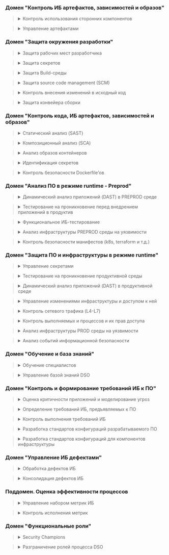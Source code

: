 ### Домен "Контроль ИБ артефактов, зависимостей и образов"      

> <details>
> <summary>Контроль использования сторонних компонентов</summary>
> 
> |ID|Description |Level | BSIMM v2| SAMMv2
> | --- | --- | --- | --- | --- |
> | T-ADI-DEP-0-1 | Управление зависимостями (Dependencies) в исходном коде осуществляется в каком-либо виде   | 0 | - | - 
> | T-ADI-DEP-1-1 | Существуют (формализованы) единые правила, определяющие возможность использования тех или иных зависимостей в коде. Например, есть утвержденный документ, и/или страница в базе знаний, описывающие порядок использования зависимостей в коде   | 2 | - | SB-B-2 
> | T-ADI-DEP-1-2 | Обновление существующих зависимостей выполняется вручную. Например, если возникла необходимость использовать новую версию библиотеки в коде, то ее вручную выгружают и добавляют в проект   | 2 | - | - 
> | T-ADI-DEP-1-3 | Существует (описан, формализован) план реагирования на события ИБ, связанных с зависимостями   | 2 | SR2.7 | OM-B-2 
> | T-ADI-DEP-1-4 | Выполняется харденинг (безопасная настройка) файлов конфигураций используемых пакетов open source software - OSS (например, nuget.config, .npmrc, pip.conf, pom.xml, etc.) | 2 | - | - 
> | T-ADI-DEP-1-5 | Зависимости с тэгом "latest" не применяются   | 2 | - | - 
> | T-ADI-DEP-2-1 | Разработчики получают и используют OSS компоненты, применяя только стандартизованные (формализованные и утвержденные) методы   | 3 | SR2.7 | - 
> | T-ADI-DEP-2-2 | Контролируется и регулируется использование новых (моложе 60 дней) и старых (неактуальных, заброшенных, старше 365 дней) OSS. Например, настроен OSS firewall на предупреждение (или запрет) использования OSS, выпущенных\актуализированных более 365 дней назад  и менее чем 60 дней | 3 | - | OM-B-1, OM-B-2 
> | T-ADI-DEP-3-1 | Выполняется инвентаризация используемых зависимостей. Например, создан внутренний репозиторий | 4 | SR1.5 | SB-B-2 (+-) 
> | T-ADI-DEP-3-2 | При выполнении Pull/Merge request предоставляется список всех уязвимостей используемых зависимостей. Это может быть реализовано с помощью SCA решения | 4 | - | SB-B-3 
> | T-ADI-DEP-3-3 | Выполняется верификация цифровой подписи SBOM перед использованием зависимостей в сборке. Это может быть реализовано с помощью SCA решения | 4 | - | - 
> | T-ADI-DEP-3-4 | Выполняется автоматическое обновление используемых зависимостей. Это может быть реализовано с помощью специальных утилит для обновления зависимостей | 4 | - | - 
> | T-ADI-DEP-4-1 | Выполняется самостоятельная сборка необходимых зависимостей в доверенной среде | 6 | - | - 
> | T-ADI-DEP-4-2 | Выполняется создание и проверка цифровой подписи собранных зависимостей. Например, с помощью Cosign | 6 | SE2.4 | - 
> | T-ADI-DEP-4-3 | Выполняется создание и проверка цифровой подписи на SBOM для собранных зависимостей. Например, с помощью Cosign | 6 | - | - 
>
</details>

> <details>
> <summary>Управление артефактами</summary>
> 
> |ID|Description |Level | BSIMM v2| SAMMv2
> | --- | --- | --- | --- | --- |
> | T-ADI-ART-0-1 | Управление артефактами разработки присутствует в каком-либо виде | 0 | - | - 
> | T-ADI-ART-1-1 | Все артефакты разработки хранятся в доверенных registry. Например, используется внутренний реестр | 1 | - | - 
> | T-ADI-ART-1-2 | Строго ограниченный перечень лиц может помещать артефакты в registry. Внутри registry настроены правила разграничения доступа | 1 | - | - 
> | T-ADI-ART-1-3 | Для аутентификации в registry используются внешние сервисы. Например, выполнена интеграция с LDAP или другим IdM, локальные учетные записи не используются | 1 | - | - 
> | T-ADI-ART-1-4 | Отключен анонимный доступ в registry | 1 | - | - 
> | T-ADI-ART-1-5 | Настроен и включен аудит любых изменений конфигурации хранилищ артефактов | 1 | - | - 
> | T-ADI-ART-2-1 | Разработчики получают артефакты для дальнейшей работы только из внутренних репозиториев | 3 | - | - 
> | T-ADI-ART-2-2 | Выполняется создание хэш сумм артефактов перед отправкой их в registry, а также их проверка при сборке | 3 | - | SB-A-2 
> | T-ADI-ART-2-3 | Для взаимодействия с registry используются webhook с использованием TLS версии не ниже 1.2 | 3 | - | - 
> | T-ADI-ART-3-1 | Выполняется создание цифровых подписей всех артефактов перед их отправкой в registry | 4 | SE2.4 | SD-A-3 
> | T-ADI-ART-3-2 | Для всех артефактов создается SBOM | 4 | SR1.5 </br> SE3.6 | SB-B-1 
> | T-ADI-ART-3-3 | Используется многофакторная аутентификация для доступа к registry | 4 | - | - 
> | T-ADI-ART-3-4 | Конвейер сборки (build pipeline) подписывает все артефакты, которые он создает | 4 | SE2.4 | SD-A-3 
> | T-ADI-ART-4-1 | Выполняется шифрование всех артефактов в registry | 5 | - | - 
>
</details>

### Домен "Защита окружения разработки"

> <details>
> <summary>Защита рабочих мест разработчика</summary>
> 
> |ID|Description |Level | BSIMM v2| SAMMv2
> | --- | --- | --- | --- | --- |
> | T-DEV-COMP-0-1 | Применяются практики защиты рабочих мест разработчиков | 0 | - | - 
> | T-DEV-COMP-1-1 | Утверждены и применяются базовые требования к ПО и настройкам на корпоративных рабочих местах разработчиков. Например, требования к антивирусу, обновлениям ОС, требования к паролям | 1 | - | - 
> | T-DEV-COMP-1-2 | Удаленный доступ с некорпоративных (и, соответственно, ненастроенных) устройств к инструментам разработки возможен только для ограниченного (небольшого) числа устройств | 1 | - | - 
> | T-DEV-COMP-2-1 | Удаленный доступ к инструментам разработки возможен либо с корпоративных устройств с использованием MDM, либо через промежуточные\проксирующие системы, например, VDI или PAM | 3 | - | - 
>
</details>

> <details>
> <summary>Защита секретов</summary>
> 
> |ID|Description |Level | BSIMM v2| SAMMv2
> | --- | --- | --- | --- | --- |
> | T-DEV-SM-0-1 | Существует практика управления секретами | 0 | - | - 
> | T-DEV-SM-1-1 | Секреты в среде разработки защищаются встроенными механизмами инструментов разработки, например, CI/CD системы, без применения Secret Management систем | 1 | - | SB-A-3 
> | T-DEV-SM-1-2 | Инциденты ИБ, связанные с использованием секретов в среде разработки, обрабатываются службой ИБ совместно с разработчиками | 1 | CMVM1.1 | - 
> | T-DEV-SM-2-1 | Секреты окружения разработки хранятся в Secret Management инструменте, например, Hashicorp Vault | 2 | - | - 
> | T-DEV-SM-2-2 | Разработчики и инженеры обмениваются секретамис помощью инструмента Secret Management, например, Hashicorp Vault | 2 | - | SD-B-1 
> | T-DEV-SM-3-1 | Секреты всех сред и инструментов (за исключением рабочих станций разработчиков и подобных adhoc сред) хранятся в SM (например, Vault), количество hardcoded секретов минимально. Случаи использования hardcoded секретов известны команде ИБ и запланирован отказ от их использования | 3 | - | SD-B-1 
> | T-DEV-SM-3-2 | Сформирована и применяется политика ротации секретов окружений разработки  | 3 | - | SD-B-3 
> | T-DEV-SM-4-1 | Используются динамические секреты с ограничением доступа для сред | 6 | - | - 
>
</details>
  

> <details>
> <summary>Защита Build-среды</summary>
> 
> |ID|Description |Level | BSIMM v2| SAMMv2
> | --- | --- | --- | --- | --- |
> | T-DEV-BLD-0-1 | Применяются практики защиты инфраструктуры сборки ПО | 0 | - | - 
> | T-DEV-BLD-1-1 | Доступ к среде сборки (build) (оркестратор, worker-узлы итд) ограничен (настроен RBAC)  | 2 | - | - 
> | T-DEV-BLD-1-2 | Для всех узлов сборки (build worker) используется подход push (вместо pull) для передачи параметров  | 2 | - | - 
> | T-DEV-BLD-1-3 | Каждый узел сборки (build worker) имеет минимально необходимые сетевые доступы (для связи только с нужными сервисами и только по определенным портам\протоколам) | 2 | - | - 
> | T-DEV-BLD-1-4 | Выполняется централизованное хранение журналов (логов) сборки, включающее изменение настроек | 2 | - | SB-A-3 
> | T-DEV-BLD-2-1 | Осуществляется мониторинг и реагирование на инциденты для узлов сборки в части потребления вычислительных ресурсов (CPU, RAM, HDD и пр). | 3 | CMVM1.1 | Incident Detection 
> | T-DEV-BLD-3-1 | Каждый узел сборки (build worker) имеет отдельную роль (например, тестирование, компиляция, отправка артефактов), прочие задачи на нем не выполняются | 5 | - | - 
> | T-DEV-BLD-3-2 | Реализована настройка механизмов безопасности для узлов сборки  | 5 | - | SB-A-1 </br> SB-A-2 
> | T-DEV-BLD-3-3 | Все настройки узлов сборки (build worker) централизованно хранятся в системе хранения исходного кода  | 5 | - | - 
> | T-DEV-BLD-4-1 | Создание среды сборки (build environment) выполняется автоматизировано (IaC) | 6 | - | - 
>
</details>
 
> <details>
> <summary>Защита source code management (SCM)</summary>
> 
> |ID|Description |Level | BSIMM v2| SAMMv2
> | --- | --- | --- | --- | --- |
> | T-DEV-SCM-0-1 | Применяются практики защиты репозитория кода | 0 | - | -
> | T-DEV-SCM-1-1 | Создавать и удалять репозитории могут только определенные пользователи  (например, настроен RBAC)  | 2 | - | -
> | T-DEV-SCM-1-2 | Удалять issues могут только определенные пользователи (например, настроен RBAC)  | 2 | - | -
> | T-DEV-SCM-1-3 | Создавать teams/groups могут только определенные пользователи (например, настроен RBAC)  | 2 | - | -
> | T-DEV-SCM-1-4 | Количество администраторов VCS ограничено и регулярно проверяется | 2 | - | -
> | T-DEV-SCM-1-5 | Управление доступом к системе контроля версий осуществляется с использованием ролевой модели, созданной на основе принципа минимальных привилегий. Модель регулирует как минимум:  </br> - Возможности по созданию репозиториев </br> - Возможности по удалению репозиториев </br> - Возможности по изменению видимости репозиториев | 2 | - | -
> | T-DEV-SCM-1-6 | Непривилегированным пользователям доступно создание только приватных репозиториев | 2 | - | - 
> | T-DEV-SCM-1-7 | При установке любых приложений и дополнений в Source code management системах (SCM) запрашивается одобрение (approval) администратора | 2 | - | - 
> | T-DEV-SCM-2-1 | У всех копий (forks) кода включен аудит, а также назначен ответственный | 3 | - | - 
> | T-DEV-SCM-2-2 | Регулярно осуществляется анализ и удаление неактивных пользователей из проекта | 3 | - | - 
> | T-DEV-SCM-2-3 | Почтовые уведомления могут направляться только на доверенные (проверенные) домены#  | 3 | - | - 
> | T-DEV-SCM-2-4 | Неактивные (ненужные) приложения (applications или дополнения) удаляются из SCM системы  | 3 | - | - 
> | T-DEV-SCM-2-5 | Для каждого репозитория по умолчанию установлены минимальные привилегии пользователей | 3 | - | - 
> | T-DEV-SCM-2-6 | Для добавления нового пользователя в VCS используются только корпоративные email | 3 | - | - 
> | T-DEV-SCM-3-1 | Все изменения видимости проекта отслеживаются | 4 | - | - 
> | T-DEV-SCM-3-2 | Осуществляется идентификация неиспользуемых репозиториев и их архивирование | 4 | - | - 
> | T-DEV-SCM-3-3 | Доступ к SCM осуществляется с использованием многофакторной аутентификации  | 4 | - | - 
> | T-DEV-SCM-3-4 | Доступ к VCS системам осуществляется только с разрешенных IP-адресов | 4 | - | - 
> | T-DEV-SCM-4-1 | Проводится анализ кода на наличие аномалий, релевантных организации (например, commit содержит слишком значительные изменения объемов кода или в commit'ов слишком много в определенный промежуток времени) | 6 | - | - 
> | T-DEV-SCM-4-2 | Доступ разработчиков к репозиторию осуществляется с использованием сертификатов, созданных только с использованием внутреннего CA (центр сертификации) компании (а не самоподписанные сертификаты) в качестве дополнительного фактора аутентификации | 6 | - | - 
>
</details>


> <details>
> <summary>Контроль внесения изменений в исходный код</summary>
> 
> |ID|Description |Level | BSIMM v2| SAMMv2
> | --- | --- | --- | --- | --- |
> | T-DEV-SRC-0-1 | Применяются практики контроля внесения изменений в исходный код | 0 | - | -
> | T-DEV-SRC-1-1 | Все изменения в исходном коде отслеживаются с использованием системы контроля версий (SCM)  | 1 | - | -
> | T-DEV-SRC-1-2 | Круг согласования запроса на слияние исходного кода начинается заново при внесении новых предложений по изменению | 1 | - | -
> | T-DEV-SRC-1-3 | Разработчики не обладают правами "dismiss code change review", позволяющими обходить стандартную процедуру проверки кода | 1 | - | -
> | T-DEV-SRC-1-4 | Для всех репозиториев включена опция linear history. В качестве вариантов merge доступны только squash и rebase merge | 1 | - | -
> | T-DEV-SRC-1-5 | Используется защита веток (branch protection) | 1 | - | -
> | T-DEV-SRC-2-1 | Осуществляется регулярный анализ и удаление неиспользуемых веток (branches) | 3 | - | -
> | T-DEV-SRC-2-2 | Запрос на слияние (merge request) реализуется только при успешном прохождении всех проверок | 3 | ST3.6 | -
> | T-DEV-SRC-2-3 | Все открытые ветки (branches) обновляются перед отправкой запроса на merge | 3 | - | -
> | T-DEV-SRC-2-4 | Слияние изменений в исходном коде разрешены только в случае отсутствия открытых комментариев и обсуждений | 3 | - | -
> | T-DEV-SRC-2-5 | Для каждого изменения исходного кода есть соответствующий тикет в системе управления заданиями (task maganement system, например, jira) | 3 | - | -
> | T-DEV-SRC-2-6 | Правила защиты, применяемые к веткам (branch protection rules), применяются в том числе к УЗ администраторов | 3 | - | -
> | T-DEV-SRC-3-1 | Для наиболее важных файлов определены и назначены Code Owners | 4 | - | -
> | T-DEV-SRC-3-2 | Code Owners согласовывают изменения файлов, которые им "принадлежат" | 4 | - | -
> | T-DEV-SRC-3-3 | Только подписанные commits (signed commit) допускаются к merge requests (особенно в main-ветку)  | 4 | SE2.4 | -
> | T-DEV-SRC-3-4 | Каждое изменение в исходном коде (каждый commit) согласовывается как минимум двумя аутентифицированными пользователями | 4 | - | -
> | T-DEV-SRC-3-5 | Осуществляется контроль за удалением защищенных веток (protected branch) | 4 | - | -
> | T-DEV-SRC-4-1 | Для всех репозиториев функция "force push" доступна только для владельца | 6 | - | -
>
</details>
 

> <details>
> <summary>Защита конвейера сборки</summary>
> 
> |ID|Description |Level | BSIMM v2| SAMMv2
> | --- | --- | --- | --- | --- |
> | T-DEV-CICD-0-1 | Применяются практики защиты конвейера сборки ПО  | 0 | - | BP-A-2 </br> SB-A-2 (Актуальное название)
> | T-DEV-CICD-1-1 | Доступ к конвейеру сборки ограничен (настроен RBAC)  | 1 | - | SB-A-2
> | T-DEV-CICD-1-2 | Выполняется централизованное хранение журналов событий конвейеров сборки   | 1 | - | SB-A-3
> | T-DEV-CICD-1-3 | Используется подход "CICD as a code" при создании конвейера разработки  | 1 | SM3.4 | -
> | T-DEV-CICD-2-1 | Для каждого этапа сборки строго определены входные и выходные параметры и результаты  | 3 | - | -
> | T-DEV-CICD-2-2 | Изменение конфигурационных файлов CI\CD (конвейеров сборки) непрерывно отслеживается   | 3 | - | -
> | T-DEV-CICD-3-1 | Выполняется централизованное хранение всех логов стадии сборки (Build)   | 4 | - | SB-A-3
> | T-DEV-CICD-4-1 | Каждый конвейер (CICD), используемый для сборки, имеет единственное предназначение (например, тестирование, компиляция, отправка артефактов), прочие задачи на нем не выполняются  | 5 | - | -
>
</details>

### Домен "Контроль кода, ИБ артефактов, зависимостей и образов"        



> <details>
> <summary>Статический анализ (SAST)</summary>
> 
> |ID|Description |Level | BSIMM v2| SAMMv2
> | --- | --- | --- | --- | --- |    
> | T-CODE-SST-0-1 | Выполняется статический анализ исходного кода разрабатываемого ПО | 0 | - | ST-A-1
> | T-CODE-SST-1-1 | Анализ исходного кода применяется, как минимум, ситуативно. | 2 | CR1.2 | -
> | T-CODE-SST-1-2 | В SAST используются, как минимум, правила по умолчанию  | 2 | - | -
> | T-CODE-SST-2-1 | Выполняется регулярное сканирование отдельных частей кода, например: </br> - изменений в коде по результатам спринтов </br> - код разработанных framework </br> - итд | 3 | - | -
> | T-CODE-SST-2-2 | Неиспользуемые правила анализа в SAST отключены | 3 | - | -
> | T-CODE-SST-2-3 | Выполнена интеграция SAST в CI (отдельный скрипт для каждой команды)  | 3 | SM3.4 </br> CR1.4 </br> CR1.5 | ST-A-3
> | T-CODE-SST-2-4 | Используются плагины SAST в IDE [при их наличии]  | 3 | - | ST-A-2
> | T-CODE-SST-3-1 | Выполняется регулярное сканирование SAST полной кодовой базы | 4 | - | -
> | T-CODE-SST-3-2 | Используются кастомизированные правила  | 4 | CR2.6 | ST-A-2
> | T-CODE-SST-3-3 | Выполнена интеграция SAST с инструментом code quality (например, SonarQube) | 4 | - | -
> | T-CODE-SST-4-1 | Выполняется сканирование исходного кода open source компонентов (сканирование на malware, protestware и т.д.) | 7 | - | SB-B-3
>
</details>



> <details>
> <summary>Композиционный анализ (SCA) </summary>
> 
> |ID|Description |Level | BSIMM v2| SAMMv2
> | --- | --- | --- | --- | --- |    
> | T-CODE-SC-0-1 |   Выполняется композиционный анализ разрабатываемого ПО | 0 | SM3.5 | ST-A-1 </br> SB-B-3
> | T-CODE-SC-1-1 |   В SCA используются, как минимум, политики анализа по умолчанию | 1 | SE3.8 | -
> | T-CODE-SC-1-2 |   Применяется выборочная блокировка подключаемых библиотек вручную при выявлении дефектов ИБ | 1 | - | -
> | T-CODE-SC-1-3 |   В SCA сохраняется история всех используемых (использованных) библиотек | 1 | SR1.5 | SB-B-2
> | T-CODE-SC-2-1 |   Библиотеки с уязвимостями с высоким рейтингом, включая RCE, блокируются по договоренности между ИБ и разработчиками | 2 | - | -
> | T-CODE-SC-2-2 |   Осуществляется контроль получения образов (получение только из доверенных репозиториев) | 2 | - | -
> | T-CODE-SC-2-3 |   Выполняется проверка цифровых подписей и хэшей компонентов  | 2 | SE2.4 | SB-A-1 (+-)
> | T-CODE-SC-2-4 |   Настроена интеграция SCA в CI/CD | 2 | SM3.4 </br> CR1.4 </br> CR1.5 | ST-A-3
> | T-CODE-SC-2-5 |   Выполняется проверка на лицензионную чистоту   | 2 | SR2.7 | SB-B-2
> | T-CODE-SC-3-1 |   Подключение всех возможных open source feeds | 4 | - | -
> | T-CODE-SC-3-2 |   Совмещение практик SAST и SCA для идентификации уязвимостей в коде (effective usage analyse. Например, библиотека уязвима, но при этом НЕ используется уязвимый метод) | 4 | CR3.2 | -
> | T-CODE-SC-3-3 |   Используются SCA плагины для IDE для pre-commit hooks | 4 | - | ST-A-2
> | T-CODE-SC-3-4 |   Библиотеки со статусом End of life блокируются по договоренности между ИБ и разработчиками | 4 | - | -
> | T-CODE-SC-4-1 |   Использование платных feeds, обогащающих результаты анализа open source компонентов | 6 | - | -
>
</details>

  

> <details>
> <summary>Анализ образов контейнеров</summary>
> 
> |ID|Description |Level | BSIMM v2| SAMMv2
> | --- | --- | --- | --- | --- |
> | T-CODE-IMG-0-1 |  Выполняется сканирование образов контейнеров на наличие уязвимостей | 0 | - | Scalable Baseline
> | T-CODE-IMG-1-1 |  Сканирование образов контейнеров на наличие уязвимостей регламентировано и выполняется стандартизированным набором инструментов | 1 | - | -
> | T-CODE-IMG-1-2 |  Выполняется сканирование образов контейнеров. Запуск сканирования происходит в ручном режиме | 1 | - | -
> | T-CODE-IMG-1-3 |  Применяется выборочная блокировка образов контейнеров вручную при выявлении дефектов ИБ | 1 | - | -
> | T-CODE-IMG-2-1 |  Выполняется сканирование образов контейнеров в CI/CD на наличие уязвимостей | 2 | SM3.4 | -
> | T-CODE-IMG-2-2 |  Выполняется периодическое сканирование образов контейнеров, размещенных во внутренних репозиториях, на наличие уязвимостей | 2 | - | -
> | T-CODE-IMG-2-3 |  При обнаружении дефектов ИБ в образах контейнеров автоматизированно создаются задачи на их устранение в тикет-системе | 2 | - | -
> | T-CODE-IMG-3-1 |  Выполняется проверка цифровых подписей образов контейнеров | 3 | SE2.4 | -
> | T-CODE-IMG-3-2 |  Non-compliant ресурсы блокируются по договоренности между ИБ и разработчиками | 3 | - | -
> | T-CODE-IMG-4-1 |  Сборки в CI/CD блокируются при найденных уязвимостях в образах контейнеров по договоренности между ИБ и разработчиками | 4 | - | -
>
</details>


> <details>
> <summary>Идентификация секретов  </summary>
> 
> |ID|Description |Level | BSIMM v2| SAMMv2
> | --- | --- | --- | --- | --- |
> | T-CODE-SECDN-0-1 | Применяются практики поиска секретов | 0 | - | Scalable Baseline
> | T-CODE-SECDN-1-1 | Механизмы идентификации секретов применяются как минимум в SCM системах | 1 | - | -
> | T-CODE-SECDN-1-2 | Инструменты идентификации секретов запускаются вручную | 1 | - | -
> | T-CODE-SECDN-1-3 | В инструментах идентификации секретов используются настройки поиска секретов, заданные по умолчанию | 1 | - | -
> | T-CODE-SECDN-1-4 | Инциденты ИБ, связанные с использованием найденных секретов, разрешаются совместно с разработчиками | 1 | CMVM1.1 | IM-A-2
> | T-CODE-SECDN-2-1 | Инструменты идентификации секретов охватывают: </br> - Все версии кода, хранящиеся в SCM </br> - Манифесты IaC </br> - Артефакты:  — образы Docker,  — Все репозитории — Облачную инфраструктуру — Сканирование и блокирование секретов во  время стадий pull/Merge | 2 | - | -
> | T-CODE-SECDN-2-2 | В инструментах идентификации секретов используются кастомизированные настройки поиска секретов | 2 | CR2.6 | -
> | T-CODE-SECDN-2-3 | При обработке событий ИБ, связанных с найденными секретами используется приоритизация  | 2 | - | IM-B-2
> | T-CODE-SECDN-3-1 | При наличии в коде секретов commit'ы  блокируются по договоренности между ИБ и разработчиками | 3 | - | -
> | T-CODE-SECDN-3-2 | Сканирование секретов также включает в себя: </br>  - Рабочие станции разработчиков и любые adhoc среды </br>  - Логи сборок (Build logs) | 3 | - | -
> | T-CODE-SECDN-4-1 | Hardcoded секреты отсутствуют | 5 | - | SD-B-2
>
</details>



> <details>
> <summary>Контроль безопасности Dockerfile’ов </summary>
> 
> |ID|Description |Level | BSIMM v2| SAMMv2
> | --- | --- | --- | --- | --- |
> | T-CODE-DOCKERFS-0-1 | Применяются практики безопасного написания Dockerfiles | 0 | - | -
> | T-CODE-DOCKERFS-1-1 | Разработан регламент по безопасному написанию Dockerfiles | 1 | - | -
> | T-CODE-DOCKERFS-1-2 | Выполняется ручной контроль безопасности Dockerfile | 1 | - | -
> | T-CODE-DOCKERFS-2-1 | Dockerfiles проверяются автоматизировано в pipeline | 2 | - | -
>
</details>

### Домен "Анализ ПО в режиме runtime - Preprod"        


> <details>
> <summary>Динамический анализ приложений (DAST) в PREPROD среде</summary>
> 
> |ID|Description |Level | BSIMM v2| SAMMv2
> | --- | --- | --- | --- | --- |
> | T-PREPROD-DAST-0-1 | Применяются практики динамического тестирования (DAST) | 0 | - | -
> | T-PREPROD-DAST-1-1 | Динамическое сканирование используется как минимум для пользовательского интерфейса | 3 | - | -
> | T-PREPROD-DAST-1-2 | Динамическое сканирование выполняется вручную | 3 | - | -
> | T-PREPROD-DAST-2-1 | Отключены неиспользуемые в сканере правила | 4 | - | -
> | T-PREPROD-DAST-2-2 | Выполняется сканирование без аутентификации (с полным покрытием пользовательского интерфейса): </br> - Spider- сканирование (https://www.zaproxy.org/docs/desktop/addons/spider/) </br> - Сканирование зависимостей | 4 | ST1.4 | -
> | T-PREPROD-DAST-2-3 | Выполняется сканирование с аутентификацией: </br> - Выполняется сканирование зависимостей </br> - При сканировании происходит использование всех возможных ролей и пользовательских типов  </br> - Поддержка существующих сессий </br> - При сканировании используются функции log in/log out </br> - Выполняется Spider-сканирование после аутентификации | 4 | ST1.4 | -
> | T-PREPROD-DAST-2-4 | Настроена интеграция сканера с инструментами CI/CD | 4 | - | -
> | T-PREPROD-DAST-3-1 | Выполняется сканирование в том числе скрытых путей | 5 | - | -
> | T-PREPROD-DAST-3-2 | Используются доработанные (кастомизированные) параметры при сканировании для максимального покрытия входных параметров | 5 | - | -
> | T-PREPROD-DAST-3-3 | При сканировании используется бизнес-логика сканируемого приложения. Например, выполняется login, вносятся изменения в учетную запись, выполняется добавление товара в корзину и др. | 5 | - | -
> | T-PREPROD-DAST-3-4 | Выполняется раздельное сканирование backend и frontend, включая: </br> - Сканирование SOAP сервисов </br> - Сканирование сервисов proxy, которые передают запросы между frontend и backend </br> - fuzzing XML и JSON данных, которые передаются в API сервисы | 5 | ST2.6 | -
> | T-PREPROD-DAST-4-1 | Выполняется сканирование всех путей и взаимодействий (в т.ч. с backend)  | 6 | - | -
> | T-PREPROD-DAST-4-2 | Используется несколько сканеров для увеличения поверхности сканирования и получения пересекающихся результатов | 6 | - | -
> | T-PREPROD-DAST-4-3 | Используются custom профили для динамического тестирования с повышенной интенсивностью и тяжестью для критичных частей приложения | 6 | - | -
>
</details>


> <details>
> <summary>Тестирование на проникновение перед внедрением приложений в продуктив</summary>
> 
> |ID|Description |Level | BSIMM v2| SAMMv2
> | --- | --- | --- | --- | --- |
> | T-PREPROD-PENTEST-0-1 | Применяется тестирование на проникновение в среде Preprod | 0 | - | -
> | T-PREPROD-PENTEST-1-1 | Тестирование на проникновение в среде Preprod проводится регулярно | 1 | - | ST-B-2
> | T-PREPROD-PENTEST-1-2 | Проводятся пентесты Preprod среды методом "черный ящик" (пентестер не знает ничего об атакуемой Preprod среде, кроме базовой информации о ней - # доменные имена, ip-адреса) | 1 | - | -
> | T-PREPROD-PENTEST-1-3 | Проводятся пентесты методом "серый ящик" (пентестер знает все об атакуемой Preprod среде - архитектуру среды и анализируемого ПО, их версии, имеет доступ к исходному коду ПО и пр.) | 1 | PT2.2 | -
> | T-PREPROD-PENTEST-2-1 | Разработан и применяется регламент, описывающий проведение тестирования на проникновение в среде Preprod | 2 | - | -
> | T-PREPROD-PENTEST-4-1 | Проводится анализ безопасности инструментов безопасной разработки (анализируются, например, инструменты SAST или OSA\SCA на предмет наличия в них уязвимостей или дефектов - можно ли без авторизации "украсть" отчеты, конфиги и пр) | 6 | - | ST-B-1
>
</details>

 

> <details>
> <summary>Функциональное ИБ-тестирование </summary>
> 
> |ID|Description |Level | BSIMM v2| SAMMv2
> | --- | --- | --- | --- | --- |
> | T-PREPROD-SECTEST-0-1 | Выполняется тестирование ИБ функционала разрабатываемого ПО | 0 | - | -
> | T-PREPROD-SECTEST-1-1 | Функциональное ИБ-тестирование проводится (ситуативно, нерегламентированно) | 1 | - | RT-A-1
> | T-PREPROD-SECTEST-2-1 | Разработан и применяется регламент, описывающий проведение функционального ИБ-тестирования  | 2 | ST1.1 | -
> | T-PREPROD-SECTEST-2-2 | Не менее 5% функциональных ИБ-тестов автоматизированы | 2 | ST2.5 | RT-A-2
> | T-PREPROD-SECTEST-3-1 | Более 20 % тестов функций ИБ-тестирования автоматизированы | 6 | ST2.5 | -
>
</details>

   

> <details>
> <summary>Анализ инфраструктуры PREPROD среды на уязвимости</summary>
> 
> |ID|Description |Level | BSIMM v2| SAMMv2
> | --- | --- | --- | --- | --- |
> | T-PREPROD-VULN-0-1  Сканирование инфраструктуры PREPROD (среды тестирования и разработки ПО) на уязвимости производится в каком бы то ни было виде | 0 | - | Scalable Baseline
> | T-PREPROD-VULN-1-1  Сканирование инфраструктуры PREPROD (среды тестирования и разработки ПО) на уязвимости производится периодически в ручном режиме при помощи инструментов автоматизации или скриптов. (ситуативно нерегламентированно) | 2 | - | -
> | T-PREPROD-VULN-1-2  Производится установка обновлений на элементы инфраструктуры, в т.ч. устранение выявленных уязвимостей | 2 | - | -
> | T-PREPROD-VULN-2-1  Выполняется регулярное сканирование наиболее критических компонентов инфраструктуры PREPROD (среды тестирования и разработки ПО)  на уязвимости, а также выстроен процесс по их исправлению | 4 | - | -
> | T-PREPROD-VULN-2-2  Выполняется регулярное выполнение задач инвентаризации активов PREPROD (среды тестирования и разработки ПО) сред автоматизированными средствами | 4 | SM3.1 </br> AM2.9 | -
> | T-PREPROD-VULN-2-3  Обновления безопасности регулярно устанавливаются на основные элементы  инфраструктуры PREPROD (среды тестирования и разработки ПО) (например, оркестратор и операционные систем серверов)  | 4 | - | -
> | T-PREPROD-VULN-3-1  Выполняется регулярное сканирование всех компонентов инфраструктуры PREPROD (среды тестирования и разработки ПО),  а также выстроен процесс по их исправлению | 5 | - | -
> | T-PREPROD-VULN-3-2  Выполняется автоматизированная проверка основных компонентов инфраструктуры PREPROD (среды тестирования и разработки ПО) (например, оркестратора и операционных систем серверов) на соответствие лучшим практикам, а также организован процесс по исправлению несоответствий | 5 | - | -
> | T-PREPROD-VULN-3-3  Выполняется регулярное сканирование на уязвимости инфраструктуры PREPROD (среды тестирования и разработки ПО) автоматизированными средствами в режиме пентеста | 5 | - | -
> | T-PREPROD-VULN-3-4  Обновления безопасности регулярно устанавливаются на все элементы инфраструктуры PREPROD (среды тестирования и разработки ПО)  (например, оркестратор и операционные систем серверов)  | 5 | - | -
> | T-PREPROD-VULN-4-1  Выполняется автоматизированная проверка всех компонентов инфраструктуры PREPROD (среды тестирования и разработки ПО) на соответствие лучшим практикам , а также организован процесс по исправлению несоответствий | 7 | - | -
> | T-PREPROD-VULN-4-2  Осуществляется регулярная замена устаревшего неподдерживаемого производителями ПО для компонентов инфраструктуры PREPROD (среды тестирования и разработки ПО) | 7 | - | -
>
</details>



> <details>
> <summary>Контроль безопасности манифестов (k8s, terraform и т.д.)</summary>
> 
> |ID|Description |Level | BSIMM v2| SAMMv2
> | --- | --- | --- | --- | --- |
> | T-PREPROD-MANSEC-0-1 | Выполняется ИБ тестирование файлов конфигураций (Dockerfiles, K8s manifests, Terraform, etc) | 0 | - | -
> | T-PREPROD-MANSEC-1-1 | Применяется анализ Dockerfile на наличие дефектов ИБ | 2 | - | -
> | T-PREPROD-MANSEC-2-1 | Используется контроль конфигураций (k8s, IaC и т.п.) на наличие дефектов ИБ | 3 | SE2.2 | -
>
</details>

### Домен "Защита ПО и инфраструктуры в режиме runtime"     


> <details>
> <summary>Управление секретами</summary>
> 
> |ID|Description |Level | BSIMM v2| SAMMv2
> | --- | --- | --- | --- | --- |
> | T-PROD-SM-0-1 |   Применяются практики управления секретами и защиты секретов | 0 | - | -
> | T-PROD-SM-1-1 |   Для управления секретами частично применяются встроенные механизмы ПО. Инструменты по управлению секретами не используются.  | 1 | - | -
> | T-PROD-SM-1-2 |   Инциденты ИБ, связанные с использованием секретов, разрешаются совместно с владельцами систем. | 1 | CMVM1.1 | -
> | T-PROD-SM-2-1 |   Используются инструменты по управлению секретами, но их использование не регламентировано. | 2 | - | -
> | T-PROD-SM-2-2 |   При разборе событий ИБ, связанных с секретами, используется приоритизация (ранжирование) этих событий. Например, событию A присваивается более высокий приоритет при обработке, чем событию B. Правила приоритизации событий ИБ формализованы. | 2 | - | -
> | T-PROD-SM-3-1 |   Секреты всех сред  (за исключением Dev сред) хранятся в  системе управления секретами (допускается ситуативное использование hardcoded-секретов) | 3 | - | -
> | T-PROD-SM-3-2 |   Используется автоматизированная ротация секретов. | 3 | - | -
> | T-PROD-SM-3-3 |   Разработаны и применяются регламенты по использованию инструментов по управлению секретами | 3 | - | -
> | T-PROD-SM-4-1 |   Используются динамические секреты, генерируемые под каждую сессию взаимодействия систем | 5 | - | -
> | T-PROD-SM-4-2 |   Hardcoded секреты отсутствуют в продуктивной среде | 5 | - | -
>
</details>

  

> <details>
> <summary>Тестирование на проникновение продуктивной среды  </summary>
> 
> |ID|Description |Level | BSIMM v2| SAMMv2
> | --- | --- | --- | --- | --- |
> | T-PROD-PENTEST-0-1 |  Проводится тестирование на проникновение в среде Prod  | 0 | - | -
> | T-PROD-PENTEST-1-1 |  Проводятся пентесты Prod среды методом "черный ящик" (пентестер не знает ничего об атакуемой Prod среде, кроме базовой информации о ней - доменные имена, ip-адреса) | 2 | - | -
> | T-PROD-PENTEST-1-2 |  Тестирование на проникновение в среде Prod проводится регулярно | 2 | PT1.1 | -
> | T-PROD-PENTEST-1-3 |  Проводятся пентесты методом "серый ящик" (пентестер знает все об атакуемой Prod среде - архитектуру среды и анализируемого ПО, их версии, имеет доступ к исходному коду ПО и пр.) | 2 | PT2.2 | -
> | T-PROD-PENTEST-2-1 |  Разработан регламент, описывающий критерии и частоту проведения тестов на проникновение в среде PROD | 3 | - | -
> | T-PROD-PENTEST-3-1 |  Разработана и внедрена программа Bug bounty | 4 | CMVM3.4 | -
> | T-PROD-PENTEST-4-1 |  Проводятся пентесты вида "социальная инженерия", направленные и адаптированные на разработчиков | 7 | - | -
> | T-PROD-PENTEST-4-2 |  Проводятся Red Team \ Purple Team учения с привлечением разработчиков | 7 | PT3.1 </br> CMVM3.3 | -
>
</details>

 

> <details>
> <summary>Динамический анализ приложений (DAST) в продуктивной среде </summary>
> 
> |ID|Description |Level | BSIMM v2| SAMMv2
> | --- | --- | --- | --- | --- |
> | T-PROD-DAST-0-1 | Применяются практики динамического тестирования (DAST) | 0 | - | -
> | T-PROD-DAST-1-1 | Динамическое сканирование используется как минимум для пользовательского интерфейса | 4 | - | -
> | T-PROD-DAST-1-2 | Используется пассивное сканирование с помощью зеркалирования трафика | 4 | - | -
> | T-PROD-DAST-1-3 | Динамическое сканирование выполняется вручную | 4 | - | -
> | T-PROD-DAST-2-1 | Используются механизмы активного и пассивного сканирования | 5 | - | -
> | T-PROD-DAST-2-2 | Выполняется сканирование без аутентификации (с полным покрытием пользовательского интерфейса): </br> - Spider- сканирование (https://www.zaproxy.org/docs/desktop/addons/spider/) </br> - Сканирование зависимостей | 5 | - | -
> | T-PROD-DAST-2-3 | Выполняется сканирование с аутентификацией: </br> - Выполняется сканирование зависимостей </br> - При сканировании происходит использование всех возможных ролей и пользовательских типов  </br> - Поддержка существующих сессий </br> - При сканировании  используются функции log in/log out </br> - Выполняется Spider-сканирование после аутентификации | 5 | - | -
> | T-PROD-DAST-2-4 | Настроена интеграция сканера с инструментами CI/CD  | 5 | - | -
> | T-PROD-DAST-2-5 | Отключены неиспользуемые в сканере правила  | 5 | - | -
> | T-PROD-DAST-3-1 | Выполняется сканирование в том числе скрытых путей  | 6 | - | -
> | T-PROD-DAST-3-2 | Используются доработанные (кастомизированные) параметры при сканировании для максимального покрытия входных параметров  | 6 | - | -
> | T-PROD-DAST-3-3 | При сканировании используется бизнес-логика сканируемого приложения. Например, выполняется login, вносятся изменения в учетную запись, выполняется добавление товара в корзину и др.  | 6 | - | -
> | T-PROD-DAST-3-4 | Выполняется раздельное сканирование backend и frontend, включая: </br> - Сканирование SOAP сервисов </br> - Сканирование сервисов proxy, которые передают запросы между frontend и backend </br> - fuzzing XML и JSON данных, которые передаются в API сервисы  | 6 | ST2.6 | -
> | T-PROD-DAST-4-1 | Выполняется сканирование всех путей и взаимодействий (в т.ч. с backend)   | 7 | - | -
> | T-PROD-DAST-4-2 | Используется несколько сканеров для увеличения поверхности сканирования и получения пересекающихся результатов  | 7 | - | -
> | T-PROD-DAST-4-3 | Используются custom профили для динамического тестирования с повышенной интенсивностью и тяжестью для критичных частей приложения  | 7 | - | -
>
</details>

 

> <details>
> <summary>Управление изменениями инфраструктуры и доступом к ней </summary>
> 
> |ID|Description |Level | BSIMM v2| SAMMv2
> | --- | --- | --- | --- | --- |
> | T-PROD-ACCESS-0-1 | Применяются практики автоматизации жизненного цикла инфраструктуры (например, подход IaC), а также необходимые меры защиты | 0 | - | -
> | T-PROD-ACCESS-1-1 | Код инфраструктуры (IaC) хранится, в том числе, за пределами централизованного хранилища кода (SCM-системы) | 1 | - | -
> | T-PROD-ACCESS-1-2 | Использование концепции Infrastructure as code. Продуктивная среда описана в виде кода, регулярно актуализируется и является воспроизводимой. | 1 | - | -
> | T-PROD-ACCESS-1-3 | Реализован процесс контроля версий конфигурации инфраструктуры в виде кода (IaC) | 1 | - | -
> | T-PROD-ACCESS-1-4 | Доступ к продуктивной среде предоставлен ограниченному числу доверенных пользователей  | 1 | - | -
> | T-PROD-ACCESS-1-5 | Запрещено использование паролей по умолчанию | 1 | - | -
> | T-PROD-ACCESS-2-1 | Доступ к коду конфигурации инфраструктуры (файлам, описывающим IaC) предоставлен ограниченному числу пользователей | 3 | - | -
> | T-PROD-ACCESS-2-2 | Настроен, включен и обрабатывается аудит любых изменений для конфигураций внедрения в любые среды  | 3 | - | -
> | T-PROD-ACCESS-3-1 | Автоматизация внедрения в любые непродуктивные среды | 4 | - | -
> | T-PROD-ACCESS-4-1 | Автоматизация внедрения в любые продуктивные среды | 7 | - | -
>
</details>


> <details>
> <summary>Контроль сетевого трафика (L4-L7) </summary>
> 
> |ID|Description |Level | BSIMM v2| SAMMv2
> | --- | --- | --- | --- | --- |
> | T-PROD-NETWORK-0-1 | Выполняется контроль сетевого трафика в PROD сегменте | 0 | - | -
> | T-PROD-NETWORK-1-1 | Выполняется контроль сетевого трафика на уровне межсетевых экранов (L3/L4) в PROD сегменте | 1 | SE1.2 | -
> | T-PROD-NETWORK-1-2 | PROD инфраструктура находится в выделенном сетевом сегменте | 1 | - | -
> | T-PROD-NETWORK-2-1 | Настроены и используются глобальные сетевые политики на уровне сред контейнеризации | 2 | - | -
> | T-PROD-NETWORK-2-2 | Настроены и используются L7 сетевые политики контроля трафика  | 2 | SE1.1 | -
> | T-PROD-NETWORK-3-1 | Настроены и используются кастомизированные сетевые политики для различных микросервисов (namespace)  | 3 | - | -
>
</details>


> <details>
> <summary>Контроль выполняемых и процессов и их прав доступа</summary>
> 
> |ID|Description |Level | BSIMM v2| SAMMv2
> | --- | --- | --- | --- | --- |
> | T-PROD-RUN-0-1 | Выполняется контроль и защита исполняемых процессов | 0 | - | -
> | T-PROD-RUN-1-1 | Используются средства контроля Runtime для сред контейнеризации (Kyverno, OPA gatekeeper, pod security admission, другие валидаторы) со стандартными настройками | 2 | - | -
> | T-PROD-RUN-2-1 | Используются кастомизированные политики Runtime для сред контейнеризации, как минимум уровня всего кластера | 3 | - | -
> | T-PROD-RUN-3-1 | Настроены и используются кастомизированные Runtime политики для отдельных контейнерных приложений  | 5 | SE3.3 | -
>
</details>


> <details>
> <summary>Анализ инфраструктуры PROD среды на уязвимости</summary>
> 
> |ID|Description |Level | BSIMM v2| SAMMv2
> | --- | --- | --- | --- | --- |
> | T-PROD-VULN-0-1 | Применяется сканирование инфраструктуры на уязвимости в Prod сегменте | 0 | - | -
> | T-PROD-VULN-1-1 | Сканирование инфраструктуры на уязвимости проводится, как минимум, вручную и ситуативно | 1 | - | -
> | T-PROD-VULN-1-2 | Производится установка обновлений на элементы инфраструктуры, в т.ч. устранение выявленных уязвимостей | 1 | - | -
> | T-PROD-VULN-2-1 | Выполняется регулярное сканирование компонентов инфраструктуры PROD, обеспечивающей доступ пользователем из сети Интернет на уязвимости, а также выстроен процесс по их исправлению | 2 | - | -
> | T-PROD-VULN-2-2 | Выполняется регулярное выполнение задач инвентаризации активов PROD автоматизированными средствами | 2 | SM3.1 </br> AM2.9 </br> CMVM2.3 | -
> | T-PROD-VULN-2-3 | Обновления безопасности регулярно устанавливаются на основные элементы инфраструктуры PROD (например, оркестратор и операционные систем серверов)  | 2 | - | -
> | T-PROD-VULN-3-1 | Выполняется регулярное сканирование всех компонентов инфраструктуры PROD,  а также выстроен процесс по их исправлению | 3 | CMVM3.5 | -
> | T-PROD-VULN-3-2 | Выполняется автоматизированная проверка основных компонентов инфраструктуры PROD (например, оркестратора и операционных систем серверов) на соответствие лучшим практикам, а также организован процесс по исправлению несоответствий | 3 | CMVM3.5 | -
> | T-PROD-VULN-3-3 | Выполняется регулярное сканирование на уязвимости инфраструктуры PROD автоматизированными средствами в режиме пентеста | 3 | CMVM3.5 | -
> | T-PROD-VULN-3-4 | Обновления безопасности регулярно устанавливаются на все элементы инфраструктуры PROD (например, оркестратор и операционные систем серверов)  | 3 | - | -
> | T-PROD-VULN-4-1 | Выполняется автоматизированная проверка всех компонентов инфраструктуры PROD на соответствие лучшим практикам, а также организован процесс по исправлению несоответствий | 5 | CMVM3.5 | -
> | T-PROD-VULN-4-2 | Осуществляется регулярная замена устаревшего неподдерживаемого производителями ПО в инфраструктуре PROD | 5 | - | -
>
</details>



> <details>
> <summary>Анализ событий информационной безопасности  </summary>
> 
> |ID|Description |Level | BSIMM v2| SAMMv2
> | --- | --- | --- | --- | --- |
> | T-PROD-EVENTS-0-1 | Собираются (хоть какие-то) события от элементов PROD инфраструктуры | 0 | - | -
> | T-PROD-EVENTS-2-1 | Разработана и применяется политика аудита в PROD инфраструктуре  (например, Kubernetes Audit policy). Логи собираются, но не обрабатываются (например, хранятся внутри кластера Kubernetes)  | 2 | - | -
> | T-PROD-EVENTS-3-1 | Все логи PROD инфраструктуры (например, Kubernetes) обрабатываются в SIEM, созданы правила корреляции в SIEM для идентификации инцидентов | 3 | SE3.3 </br> CMVM1.1 | -
>
</details>

### Домен "Обучение и база знаний"  


> <details>
> <summary>Обучение специалистов </summary>
> 
> |ID|Description |Level | BSIMM v2| SAMMv2
> | --- | --- | --- | --- | --- |
> | P-EDU-AWR-0-1 | Производится обучение разработчиков в части ИБ | 0 | - | Training and Awareness </br> Organization and Culture
> | P-EDU-AWR-1-1 | В Компании есть базовый тренинг по ИБ  | 1 | - | TA-A-1
> | P-EDU-AWR-1-2 | Обучение по ИБ для команд разработки осуществляется ситуативно | 1 | - | -
> | P-EDU-AWR-2-1 | Проводятся регулярные тренинги по ИБ для всех разработчиков (внешний, внутренний, электронный тренинг) | 3 | T1.1 </br> T2.9 | -
> | P-EDU-AWR-2-2 | Процесс обучения для разработчиков формализован (например, существует Регламент повышения осведомленности в области безопасной разработки) | 3 | - | -
> | P-EDU-AWR-2-3 | Проводятся специализированные тренинги по ИБ для Security Champion | 3 | T2.5 </br> T2.9 | -
> | P-EDU-AWR-2-4 | Внедрена и используется специализированная централизованная платформа для проведения обучения по ИБ | 3 | - | TA-A-3 (+-)
> | P-EDU-AWR-3-1 | В Компании внедрена и работает программа поощрения внутреннего обмена опытом | 5 | T2.12 | TA-B-3 
> | P-EDU-AWR-3-2 | В Компании разработана и внедрена система мотивации сотрудников за прохождение ИБ обучения | 5 | T3.1 | -
> | P-EDU-AWR-4-1 | Команда ИБ регулярно участвует в CTF-like соревнованиях (или тренируется в кибер-полигоне) в контексте Web, SSDLC | 6 | - | -
>
</details>



> <details>
> <summary>Управление базой знаний DSO </summary>
> 
> |ID|Description |Level | BSIMM v2| SAMMv2
> | --- | --- | --- | --- | --- |
> | P-EDU-KB-0-1 | Существуют внутренние информационные ресурсы (базы знаний) с правилами и рекомендациями по безопасной разработке   | 0 | - | Architecture Design
> | P-EDU-KB-1-1 | Существуют локальные базы знаний у участников разработки в рамках одной команды | 1 | - | -
> | P-EDU-KB-2-1 | Существует централизованный ресурс (общая база знаний), хранящий базовые правила и рекомендации по безопасной разработке | 3 | SM1.1 </br> SR1.1 </br> SR1.2 | -
> | P-EDU-KB-2-3 | Единая база знаний обновляется (нерегулярно, ответственные формально не выделены, QA не проводится) | 3 | SR1.1 </br> SR1.2 | -
> | P-EDU-KB-3-1 | Централизованный ресурс (общая база знаний), хранит единые детальные правила и рекомендации по безопасной разработке, относящиеся, как к компании в целом, так и к отдельным командам разработки | 4 | SR1.2 </br> SR3.3 | -
> | P-EDU-KB-3-2 | Единая база знаний обновляется регулярно, назначены ответственные за ее обновление как внутри команд, так и в компании, выполняется QA созданные материалов в базе знаний | 4 | SR1.2 </br> SR2.2 | -
> | P-EDU-KB-4-1 | Разработаны и внедрены стандарты написания документации, единая база знаний следует таким стандартам и содержит необходимый комплект документов и информации к разрабатываемому ПО | 5 | - | -
>
</details>

### Домен "Контроль и формирование требований ИБ к ПО"      


> <details>
> <summary>Оценка критичности приложений и моделирование угроз </summary>
> 
> |ID|Description |Level | BSIMM v2| SAMMv2
> | --- | --- | --- | --- | --- |
> | P-REQ-TM-0-1 | Выполняется оценка критичности и/или моделирование угроз для разрабатываемых приложений | 0 | - | Threat Modeling </br> Architecture Mitigation
> | P-REQ-TM-1-1 | Проводится моделирование угроз по требованиям compliance (например, для ПО для ЗОКИИ) или для наиболее критичных | 2 | - | ARP-B-1 </br> TA-B-1 (новое название)
> | P-REQ-TM-1-2 | Определены формальные критерии критичности приложений | 2 | AA1.4 | ARP-A-1,  ARP-B-2
> | P-REQ-TM-1-3 | Для всех новых разрабатываемых приложений проводится оценка критичности  | 2 | AA1.4 | -
> | P-REQ-TM-2-1 | Модели угроз разрабатываются в том числе и для технических средств  | 3 | - | -
> | P-REQ-TM-2-2 | Моделирование угроз осуществляется для ВСЕХ НОВЫХ приложений | 3 | AA1.1 | -
> | P-REQ-TM-2-3 | Оценка критичности выполняется для всех приложений | 3 | AA1.4 | ARP-A-2
> | P-REQ-TM-3-1 | Модели угроз разрабатываются в том числе и для бизнес-процессов | 4 | - | -
> | P-REQ-TM-3-2 | Процесс моделирования угроз для разрабатываемого ПО стандартизован (есть шаблоны МУиМН, определены подходы к актуализации угроз и пр) | 4 | AM1.3 </br> AA2.1 </br> AA2.2 | -
> | P-REQ-TM-3-3 | Модели угроз регулярно пересматриваются | 4 | - | ARP-A-3 </br> TA-B-3 (новое название)
> | P-REQ-TM-4-1 | К каждому разрабатываемому ПО определены "Abuse cases" (сценарии нелегитимного использования ПО), такие кейсы учитываются при моделировании угроз и доработке ПО | 5 | AM2.1 | RT-B-2
>
</details>

 

> <details>
> <summary>Определение требований ИБ, предъявляемых к ПО  </summary>
> 
> |ID|Description |Level | BSIMM v2| SAMMv2
> | --- | --- | --- | --- | --- |
> | P-REQ-RD-0-1 | К разрабатываемым приложениям предъявляются требования по информационной безопасности | 0 | - | -
> | P-REQ-RD-1-1 | Разработаны и предъявляются базовые требования по ИБ к разрабатываемому ПО | 1 | - | RT-A-1
> | P-REQ-RD-1-2 | Подразделение ИБ одобряет\согласовывает решения, которые влияют на уровень ИБ разрабатываемого приложения | 1 | - | -
> | P-REQ-RD-2-1 | Дополнительные требования по ИБ формируются с учетом актуальных угроз по результатам моделирования угроз | 2 | - | -
> | P-REQ-RD-2-2 | Требования по ИБ стандартизованы (например, разработаны чеклисты) | 2 | - | SA-A-1
> | P-REQ-RD-2-3 | Подразделения ИБ участвуют в создании архитектуры разрабатываемого ПО | 2 | SFD1.2 | -
> | P-REQ-RD-3-1 | Дополнительные требования по ИБ формируются с учетом актуальных угроз для бизнес-функций (по результатам соответствующего моделирования угроз) | 4 | - | -
> | P-REQ-RD-3-2 | Дополнительные требования по ИБ формируются с учетом результатов анализа рисков | 4 | - | -
> | P-REQ-RD-3-3 | Ключевые решения, которые влияют на уровень ИБ разрабатываемого приложения, принимаются на архитектурном комитете | 4 | - | -
>
</details>



> <details>
> <summary>Контроль выполнения требований ИБ   </summary>
> 
> |ID|Description |Level | BSIMM v2| SAMMv2
> | --- | --- | --- | --- | --- |
> | P-REQ-CR-0-1 | Контролируется выполнение требований ИБ к разрабатываемому ПО  | 0 | CP2.3 | Software Requirements </br> Architecture Validation
> | P-REQ-CR-1-1 | Требования ИБ к разрабатываемому ПО проверяются на этапе выпуска ПО в продуктовую среду | 1 | SM1.4 </br> CP2.3 | -
> | P-REQ-CR-2-1 | Осуществляется контроль выполнения требований ИБ к разрабатываемому ПО посредством функциональных тестирований ИБ и тестирований на проникновение | 2 | SM1.4 </br> CP2.3 </br> ST1.3 | -
> | P-REQ-CR-3-1 | Производится валидация отсутствия уязвимостей в программном коде ПО (например, применение Quality gates, которые зафиксированы в документе) | 5 | SM1.4 </br> SM2.2 | -
> | P-REQ-CR-4-1 | Производится проверка и согласование технического задания и проекта архитектуры, разработанных с учетом требований ИБ | 6 | SM1.4 | -
>
</details>



> <details>
> <summary>Разработка стандартов конфигураций разрабатываемого ПО</summary>
> 
> |ID|Description |Level | BSIMM v2| SAMMv2
> | --- | --- | --- | --- | --- |
> | P-REQ-STDR-App-0-1 | Создаются стандарты конфигурирования разрабатываемого ПО  | 0 | - | Configuration Hardening
> | P-REQ-STDR-App-1-1 | Стандарты конфигурирования разрабатываемого ПО есть, но не формализованы (т.е. это НЕ стандарты, а рекомендации или легаси настройки) | 3 | - | -
> | P-REQ-STDR-App-1-2 | Стандарты конфигурирования (рекомендации, легаси настройки) разрабатываемого ПО применяются вручную | 3 | - | -
> | P-REQ-STDR-App-2-1 | Стандарты конфигурирования разрабатываемого ПО разработаны для ключевых систем | 4 | - | -
> | P-REQ-STDR-App-3-1 | Разработаны и применяются для всех систем | 5 | - | -
> | P-REQ-STDR-App-3-3 | Использование подхода IaC | 5 | - | -
> | P-REQ-STDR-App-4-1 | Выполняется регулярное обновление профилей конфигурирования с учетом risk-based approach | 6 | - | -
>
</details>


> <details>
> <summary>Разработка стандартов конфигураций для компонентов инфраструктуры   </summary>
> 
> |ID|Description |Level | BSIMM v2| SAMMv2
> | --- | --- | --- | --- | --- |
> | P-REQ-STDR-Infr-0-1 | Создаются стандарты конфигурирования компонентов инфраструктуры   | 0 | - | Configuration Hardening
> | P-REQ-STDR-Infr-1-1 | СККИ есть, но не формализованы (т.е. это НЕ стандарты, а рекомендации или легаси настройки)  | 1 | - | -
> | P-REQ-STDR-Infr-1-2 | СККИ (рекомендации, легаси настройки) применяются вручную  | 1 | - | -
> | P-REQ-STDR-Infr-2-1 | СККИ разработаны для ключевых инфраструктурных систем  | 2 | SR3.4 | -
> | P-REQ-STDR-Infr-2-2 | Производится выборочный контроль применения СККИ (без использования средств автоматизации)  | 2 | - | -
> | P-REQ-STDR-Infr-3-1 | Разработаны и применяются для всех систем  | 3 | SR3.4 | -
> | P-REQ-STDR-Infr-3-2 | Используются автоматизированные средства контроля применения СККИ  | 3 | - | -
> | P-REQ-STDR-Infr-3-3 | Использование подхода IaC  | 3 | - | -
> | P-REQ-STDR-Infr-4-1 | Регулярное обновление СККИ с учетом risk-based approach  | 5 | - | -
>
</details>

### Домен "Управление ИБ дефектами"     

 
> <details>
> <summary>Обработка дефектов ИБ  </summary>
> 
> |ID|Description |Level | BSIMM v2| SAMMv2
> | --- | --- | --- | --- | --- |
> | P-DEFECT-MNG-0-1 | Выполняется контроль устранения дефектов ИБ  | 0 | - | Defect Tracking
> | P-DEFECT-MNG-1-1 | Обработка дефектов разрабатываемого ПО осуществляется при необходимости (onDemand, ситуативно, отсутствует системный подход)  | 1 | - | -
> | P-DEFECT-MNG-2-1 | Все дефекты критического уровня обрабатываются в приоритетном порядке  | 2 | - | -
> | P-DEFECT-MNG-2-2 | Поиск дефектов автоматизирован и является частью CI\CD  | 2 | SM3.4 | BP-A-3
> | P-DEFECT-MNG-3-1 | Для каждого дефекта ИБ создается задача в Task tracker (например, в Jira). Осуществляется контроль устранения дефекта (выполнения задачи)  | 3 | PT1.2 </br> CMVM1.3 </br> CMVM3.1 | Incident Detection </br> Incident Response
> | P-DEFECT-MNG-3-2 | Внедрен и контролируется SLA по исправлению дефектов ИБ  | 3 | - | -
> | P-DEFECT-MNG-3-3 | На QG проверяется отсутствие дефектов заданного уровня критичности (и это является критерием прохождения QG)  | 3 | SM2.2 | -
> | P-DEFECT-MNG-4-1 | Дефекты обрабатываются в соответствии с risk-based approach  | 7 | - | -
>
</details>


    
> <details>
> <summary>Консолидация дефектов ИБ</summary>
> 
> |ID|Description |Level | BSIMM v2| SAMMv2
> | --- | --- | --- | --- | --- |
> | P-DEFECT-CNS-0-1 | Выполняется централизованное хранение и обработка отчетности по найденным дефектам ИБ  | 0 | - | -
> | P-DEFECT-CNS-1-1 | Внедрено и используется централизованное хранилище отчетов по дефектам ИБ разрабатываемого ПО  | 3 | CR2.8 | -
> | P-DEFECT-CNS-1-2 | Отчетность выгружается и хранится централизовано для ряда проверок\инструментов   | 3 | - | -
> | P-DEFECT-CNS-2-1 | Отчетность выгружается и хранится централизовано для всех проверок\инструментов, которые есть в Компании и которые анализируют разрабатываемое ПО  | 4 | CR2.8 | -
> | P-DEFECT-CNS-3-1 | Внедрена и используется SGRC для управления отчетами  | 5 | SM3.1 | -
> | P-DEFECT-CNS-3-2 | Отчеты загружаются в SGRC в ручном режиме  | 5 | SM3.1 </br> CR2.8 | -
> | P-DEFECT-CNS-4-1 | Отчеты загружаются в SGRC в автоматическом режиме  | 6 | SM3.1 </br> CR2.8 | -
> | P-DEFECT-CNS-4-2 | Существует перечень ответственных за работу с дефектами, описаны пути эскалаций устранения дефектов ИБ  | 6 | - | -
>
</details>

### Поддомен. Оценка эффективности процессов        

> <details>
> <summary>Управление набором метрик ИБ</summary>
> 
> |ID|Description |Level | BSIMM v2| SAMMv2
> | --- | --- | --- | --- | --- |
> | P-MET-SET-0-1 | Метрики процессов DSO не разработаны  | 0 | - | Measure and  Improve
> | P-MET-SET-2-1 | Определены и описаны метрики процессов DSO  | 3 | SM3.3 | SM-B-1
> | P-MET-SET-2-2 | Определены целевые значения по каждой метрике процессов DSO  | 3 | - | SM-B-2
> | P-MET-SET-3-1 | Выполняется регулярный пересмотр собираемых метрик процессов DSO  | 4 | SM3.3 | -
> | P-MET-SET-3-2 | Выполняется регулярная корректировка целевых значений  | 4 | - | -
>
</details>



> <details>
> <summary>Контроль исполнения метрик  </summary>
> 
> |ID|Description |Level | BSIMM v2| SAMMv2
> | --- | --- | --- | --- | --- |
> | P-MET-EX-0-1 | Выполняется контроль метрик DSO   | 0 | - | Metrics and Feedback
> | P-MET-EX-2-1 | Выполняется сбор и анализ метрик процессов DSO   | 3 | SM3.3 | -
> | P-MET-EX-2-2 | Выполняется формирование отчетов и сравнение результатов метрик процессов DSO с целевыми показателями   | 3 | - | SM-B-3
> | P-MET-EX-3-1 | Сбор и анализ метрик для всех команд   | 4 | - | -
> | P-MET-EX-3-2 | Проводится регулярная оценка эффективности реализуемых мероприятий на основе собираемых метрик процессов DSO   | 4 | - | -
> | P-MET-EX-3-3 | Выполняется визуализация результатов сбора метрик процессов DSO (формирование дашбордов. Например, в Grafana)  | 4 | SM2.1 | -
> | P-MET-EX-4-1 | Производится модернизация и совершенствование бизнес-процессов на основании собираемых метрик процессов DSO. Есть такие примеры (или же описан где-то такой процесс)  | 6 | CP3.3 | -
>
</details>

### Домен "Функциональные роли"     



> <details>
> <summary>Security Champions  </summary>
> 
> |ID|Description |Level | BSIMM v2| SAMMv2
> | --- | --- | --- | --- | --- |
> | P-ROLE-SC-0-1 | Используются практики Security Champion - регулярное взаимодействие с командами разработки по вопросам ИБ  | 0 | SM2.3 | Training and Awareness </br> Organization and Culture
> | P-ROLE-SC-1-1 | Функции Security Champion выполняются, как минимум, специалистами ИБ  | 1 | - | -
> | P-ROLE-SC-2-1 | В команде\проекте есть выделенный security champion  | 3 | - | TA-B-1
> | P-ROLE-SC-2-2 | Security Champion продвигает внутри команды лучшие практики в части безопасной разработки, делится с командами AppSec данными об уязвимостях и новых методах и практиках ИБ  | 3 | - | -
> | P-ROLE-SC-3-1 | Security Champion проводит R&D работу в части использования новых инструментов ИБ и отчитывается о результатах AppSec команде  | 4 | - | -
> | P-ROLE-SC-3-2 | Security Champion поддерживает используемые в цикле безопасной разработки инструменты ИБ в актуальном состоянии  | 4 | CR1.7 | -
> | P-ROLE-SC-3-3 | Security Champion проводит проверку безопасности кода в своей области экспертизы  | 4 | - | -
> | P-ROLE-SC-3-4 | Security Champion участвует в разработке PoC и тестировании новых инструментов ИБ  | 4 | - | -
> | P-ROLE-SC-4-1 | Security Champion проводит тренинги по безопасной разработке и ИБ в целом для новых разработчиков  | 7 | Т1.8 | -
> | P-ROLE-SC-4-2 | Security Champion работает до 3х месяцев в команде AppSec в рамках практик ротации работников  | 7 | - | -
> | P-ROLE-SC-4-3 | Security champion проводит проверки (review) моделей угроз, безопасного дизайна, а также peer-review работ, выполненных другими security champion  | 7 | - | -
> | P-ROLE-SC-4-4 | Security champion выполняет PoC для новых эксплойтов, а также проверку приложений на выполнение требований по ИБ  | 7 | - | -   
>
</details>


> <details>
> <summary>Разграничение ролей процесса DSO</summary>
> 
> |ID|Description |Level | BSIMM v2| SAMMv2
> | --- | --- | --- | --- | --- |
> | P-ROLE-RESP-0-1 | Существует разграничение ролей процесса безопасной разработки  | 0 | - | -
> | P-ROLE-RESP-1-1 | В подразделении ИБ определены специалисты, отвечающие за безопасность разрабатываемого ПО (в дополнение к другой деятельности)  | 1 | - | -
> | P-ROLE-RESP-1-2 | Обязанности и ответственность за безопасность разрабатываемого ПО закреплены формально (приказ, должностная инструкция и пр.)  | 1 | - | -
> | P-ROLE-RESP-2-1 | Выделены сотрудники ИБ (роли), основной обязанностью которых является безопасность разработки (DSO)  | 3 | - | -
> | P-ROLE-RESP-2-2 | Сформирована матрица ролей в части DSO  | 3 | - | -
> | P-ROLE-RESP-2-3 | Разработан и введен в действие регламент безопасной разработки  | 3 | - | -
> | P-ROLE-RESP-3-1 | Разработана и используется RACI-матрица для всего процесса DSO  | 4 | - | -
>
</details>
